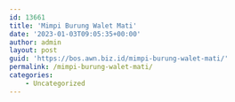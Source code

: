 ```yaml
---
id: 13661
title: 'Mimpi Burung Walet Mati'
date: '2023-01-03T09:05:35+00:00'
author: admin
layout: post
guid: 'https://bos.awn.biz.id/mimpi-burung-walet-mati/'
permalink: /mimpi-burung-walet-mati/
categories:
    - Uncategorized
---
```


